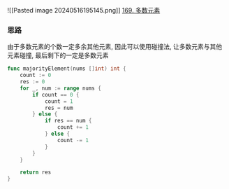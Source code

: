 ![[Pasted image 20240516195145.png]]
[169. 多数元素](https://leetcode.cn/problems/majority-element/)

### 思路
由于多数元素的个数一定多余其他元素, 因此可以使用碰撞法, 让多数元素与其他元素碰撞, 最后剩下的一定是多数元素

```go
func majorityElement(nums []int) int {
	count := 0
	res := 0
	for _, num := range nums {
		if count == 0 {
			count = 1
			res = num
		} else {
			if res == num {
				count += 1
			} else {
				count -= 1
			}
		}
	}

	return res
}
```